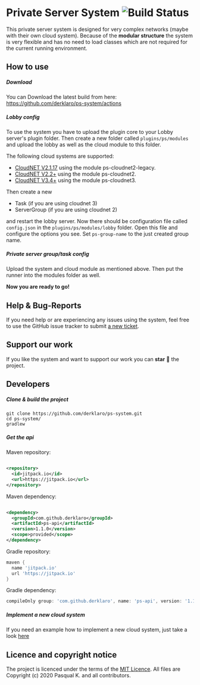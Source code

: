 # Private Server System ![Build Status](https://github.com/derklaro/ps-system/actions/workflows/build.yml/badge.svg)

This private server system is designed for very complex networks (maybe with their own cloud system). Because of the
**modular structure** the system is very flexible and has no need to load classes which are not required for the current
running environment.

## How to use
##### Download
You can Download the latest build from here: https://github.com/derklaro/ps-system/actions

##### Lobby config

To use the system you have to upload the plugin core to your Lobby server's plugin folder. Then create a new folder
called `plugins/ps/modules` and upload the lobby as well as the cloud module to this folder.

The following cloud systems are supported:

- [CloudNET V2.1.17](https://github.com/CloudNetService/CloudNet) using the module ps-cloudnet2-legacy.
- [CloudNET V2.2+](https://github.com/CloudNetService/CloudNet/tree/development) using the module ps-cloudnet2.
- [CloudNET V3.4+](https://github.com/CloudNetService/CloudNet-v3) using the module ps-cloudnet3.

Then create a new

- Task (if you are using cloudnet 3)
- ServerGroup (if you are using cloudnet 2)

and restart the lobby server. Now there should be configuration file called `config.json` in the
`plugins/ps/modules/lobby` folder. Open this file and configure the options you see. Set `ps-group-name` to the just
created group name.

##### Private server group/task config

Upload the system and cloud module as mentioned above. Then put the runner into the modules folder as well.

**Now you are ready to go!**

## Help & Bug-Reports

If you need help or are experiencing any issues using the system, feel free to use the GitHub issue tracker to submit
[a new ticket](https://github.com/derklaro/ps-system/issues/new).

## Support our work

If you like the system and want to support our work you can **star** :star2: the project.

## Developers

##### Clone & build the project

```
git clone https://github.com/derklaro/ps-system.git
cd ps-system/
gradlew
```

##### Get the api

Maven repository:

```xml

<repository>
  <id>jitpack.io</id>
  <url>https://jitpack.io</url>
</repository>
```

Maven dependency:

```xml

<dependency>
  <groupId>com.github.derklaro</groupId>
  <artifactId>ps-api</artifactId>
  <version>1.1.0</version>
  <scope>provided</scope>
</dependency>
```

Gradle repository:

```groovy
maven {
  name 'jitpack.io'
  url 'https://jitpack.io'
}
```

Gradle dependency:

```groovy
compileOnly group: 'com.github.derklaro', name: 'ps-api', version: '1.1.0'
```

##### Implement a new cloud system

If you need an example how to implement a new cloud system, just take a
look [here](https://github.com/derklaro/ps-system/ps-cloudnet3/src/main/java/com/github/derklaro/privateservers/cloudnet/v3)

## Licence and copyright notice

The project is licenced under the terms of the
[MIT Licence](https://github.com/derklaro/ps-system/blob/master/license.txt). All files are Copyright (c) 2020 Pasqual
K. and all contributors.
